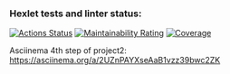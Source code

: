 ### Hexlet tests and linter status:
[![Actions Status](https://github.com/maltoleb/python-project-50/actions/workflows/hexlet-check.yml/badge.svg)](https://github.com/maltoleb/python-project-50/actions)
[![Maintainability Rating](https://sonarcloud.io/api/project_badges/measure?project=maltoleb_python-project-50&metric=sqale_rating)](https://sonarcloud.io/summary/new_code?id=maltoleb_python-project-50)
[![Coverage](https://sonarcloud.io/api/project_badges/measure?project=maltoleb_python-project-50&metric=coverage)](https://sonarcloud.io/summary/new_code?id=maltoleb_python-project-50)


Asciinema 4th step of project2:
https://asciinema.org/a/2UZnPAYXseAaB1vzz39bwc2ZK
